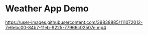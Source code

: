 # Weather App Demo

https://user-images.githubusercontent.com/39838885/111072012-7e6ebc00-84b7-11eb-9225-77966c02507e.mp4

